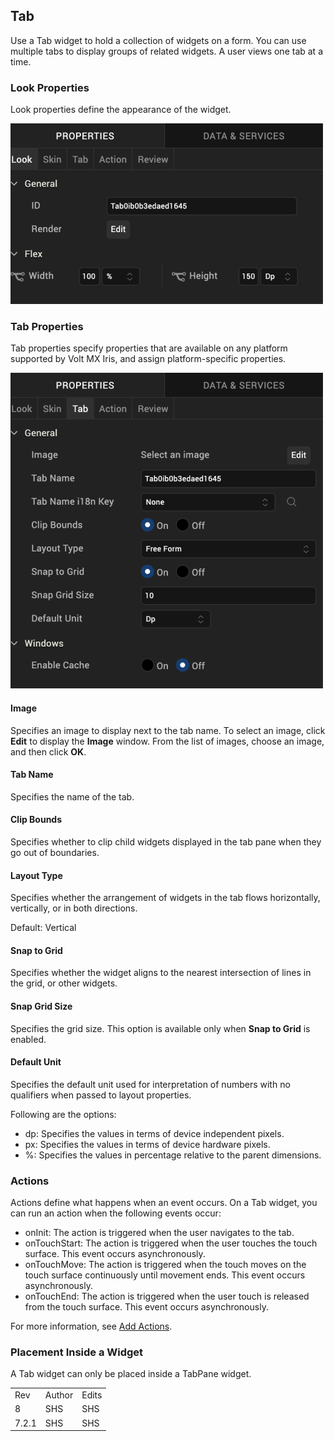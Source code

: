                           


Tab
---

Use a Tab widget to hold a collection of widgets on a form. You can use multiple tabs to display groups of related widgets. A user views one tab at a time.

### Look Properties

Look properties define the appearance of the widget.

![](Resources/Images/Tab.png)

### Tab Properties

Tab properties specify properties that are available on any platform supported by Volt MX Iris, and assign platform-specific properties.

![](Resources/Images/TabPSP.png)

#### Image

Specifies an image to display next to the tab name. To select an image, click **Edit** to display the **Image** window. From the list of images, choose an image, and then click **OK**.

#### Tab Name

Specifies the name of the tab.

#### Clip Bounds

Specifies whether to clip child widgets displayed in the tab pane when they go out of boundaries.

#### Layout Type

Specifies whether the arrangement of widgets in the tab flows horizontally, vertically, or in both directions.

Default: Vertical

#### Snap to Grid

Specifies whether the widget aligns to the nearest intersection of lines in the grid, or other widgets.

#### Snap Grid Size

Specifies the grid size. This option is available only when **Snap to Grid** is enabled.

#### Default Unit

Specifies the default unit used for interpretation of numbers with no qualifiers when passed to layout properties.

Following are the options:

*   dp: Specifies the values in terms of device independent pixels.
*   px: Specifies the values in terms of device hardware pixels.
*   %: Specifies the values in percentage relative to the parent dimensions.

### Actions

Actions define what happens when an event occurs. On a Tab widget, you can run an action when the following events occur:

*   onInit: The action is triggered when the user navigates to the tab.
*   onTouchStart: The action is triggered when the user touches the touch surface. This event occurs asynchronously.
*   onTouchMove: The action is triggered when the touch moves on the touch surface continuously until movement ends. This event occurs asynchronously.
*   onTouchEnd: The action is triggered when the user touch is released from the touch surface. This event occurs asynchronously.

For more information, see [Add Actions](working_with_Action_Editor.md).

### Placement Inside a Widget

A Tab widget can only be placed inside a TabPane widget.

<table style="margin-left: 0;margin-right: auto;mc-table-style: url]('Resources/TableStyles/RevisionTable.css');" class="TableStyle-RevisionTable" cellspacing="0" data-mc-conditions="Default.md5 Only"><colgroup><col class="TableStyle-RevisionTable-Column-Column1" style="width: 26px;"> <col class="TableStyle-RevisionTable-Column-Column1"> <col class="TableStyle-RevisionTable-Column-Column1"></colgroup><tbody><tr class="TableStyle-RevisionTable-Body-Body1"><td class="TableStyle-RevisionTable-BodyE-Column1-Body1" data-mc-conditions="Default.HTML5 Only">Rev</td><td class="TableStyle-RevisionTable-BodyE-Column1-Body1" data-mc-conditions="Default.HTML5 Only">Author</td><td class="TableStyle-RevisionTable-BodyD-Column1-Body1" data-mc-conditions="Default.HTML5 Only">Edits</td></tr><tr class="TableStyle-RevisionTable-Body-Body1"><td class="TableStyle-RevisionTable-BodyE-Column1-Body1" data-mc-conditions="Default.HTML5 Only">8</td><td class="TableStyle-RevisionTable-BodyE-Column1-Body1" data-mc-conditions="Default.HTML5 Only">SHS</td><td class="TableStyle-RevisionTable-BodyD-Column1-Body1" data-mc-conditions="Default.HTML5 Only">SHS</td></tr><tr class="TableStyle-RevisionTable-Body-Body1"><td class="TableStyle-RevisionTable-BodyB-Column1-Body1" data-mc-conditions="Default.HTML5 Only">7.2.1</td><td class="TableStyle-RevisionTable-BodyB-Column1-Body1" data-mc-conditions="Default.HTML5 Only">SHS</td><td class="TableStyle-RevisionTable-BodyA-Column1-Body1" data-mc-conditions="Default.HTML5 Only">SHS</td></tr></tbody></table>
